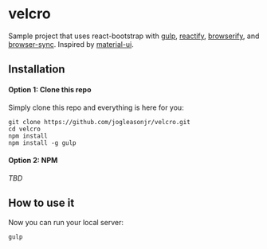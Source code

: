 # velcro
Sample project that uses react-bootstrap with [gulp](https://github.com/gulpjs/gulp), [reactify](https://github.com/andreypopp/reactify), [browserify](https://github.com/substack/node-browserify), and [browser-sync](https://github.com/BrowserSync/browser-sync). Inspired by [material-ui](https://github.com/callemall/material-ui).

## Installation

#### Option 1: Clone this repo

Simply clone this repo and everything is here for you:

```
git clone https://github.com/jogleasonjr/velcro.git
cd velcro
npm install
npm install -g gulp
```

#### Option 2: NPM

_TBD_

## How to use it

Now you can run your local server:
```
gulp
```
